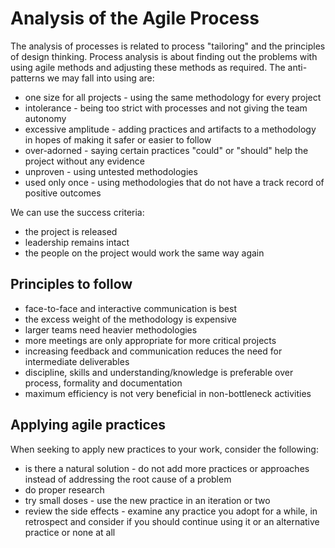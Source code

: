 # Analysis of the Agile Process
The analysis of processes is related to process "tailoring" and the principles of design thinking. Process analysis is about finding out the problems with using agile methods and adjusting these methods as required. The anti-patterns we may fall into using are:
- one size for all projects - using the same methodology for every project
- intolerance - being too strict with processes and not giving the team autonomy
- excessive amplitude - adding practices and artifacts to a methodology in hopes of making it safer or easier to follow
- over-adorned - saying certain practices "could" or "should" help the project without any evidence
- unproven - using untested methodologies
- used only once - using methodologies that do not have a track record of positive outcomes

We can use the success criteria:
- the project is released
- leadership remains intact
- the people on the project would work the same way again

## Principles to follow
- face-to-face and interactive communication is best
- the excess weight of the methodology is expensive
- larger teams need heavier methodologies
- more meetings are only appropriate for more critical projects
- increasing feedback and communication reduces the need for intermediate deliverables
- discipline, skills and understanding/knowledge is preferable over process, formality and documentation
- maximum efficiency is not very beneficial in non-bottleneck activities

## Applying agile practices
When seeking to apply new practices to your work, consider the following:
- is there a natural solution - do not add more practices or approaches instead of addressing the root cause of a problem
- do proper research
- try small doses - use the new practice in an iteration or two
- review the side effects - examine any practice you adopt for a while, in retrospect and consider if you should continue using it or an alternative practice or none at all
